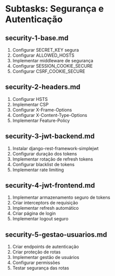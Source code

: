 # Subtasks: Segurança e Autenticação

## security-1-base.md
1. Configurar SECRET_KEY segura
2. Configurar ALLOWED_HOSTS
3. Implementar middleware de segurança
4. Configurar SESSION_COOKIE_SECURE
5. Configurar CSRF_COOKIE_SECURE

## security-2-headers.md
1. Configurar HSTS
2. Implementar CSP
3. Configurar X-Frame-Options
4. Configurar X-Content-Type-Options
5. Implementar Feature-Policy

## security-3-jwt-backend.md
1. Instalar django-rest-framework-simplejwt
2. Configurar duração dos tokens
3. Implementar rotação de refresh tokens
4. Configurar blacklist de tokens
5. Implementar rate limiting

## security-4-jwt-frontend.md
1. Implementar armazenamento seguro de tokens
2. Criar interceptors de requisição
3. Implementar refresh automático
4. Criar página de login
5. Implementar logout seguro

## security-5-gestao-usuarios.md
1. Criar endpoints de autenticação
2. Criar proteção de rotas
3. Implementar gestão de usuários
4. Configurar permissões
5. Testar segurança das rotas
